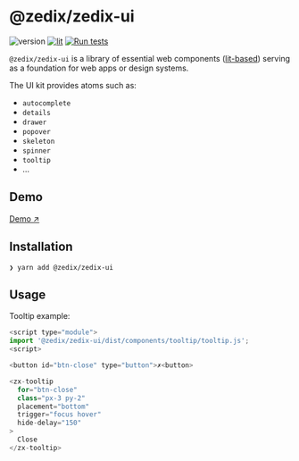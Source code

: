 # @zedix/zedix-ui

![version](https://img.shields.io/github/package-json/v/zedix/zedix-ui.svg?maxAge=60)
[![lit](https://img.shields.io/badge/lib-lit-blue.svg?maxAge=60)](https://github.com/lit/lit/)
[![Run tests](https://github.com/zedix/zedix-ui/actions/workflows/ci.yml/badge.svg)](https://github.com/zedix/zedix-ui/actions/workflows/ci.yml)

`@zedix/zedix-ui` is a library of essential web components ([lit-based](https://github.com/lit/lit/)) serving as a foundation for web apps or design systems.

The UI kit provides atoms such as:

- `autocomplete`
- `details`
- `drawer`
- `popover`
- `skeleton`
- `spinner`
- `tooltip`
- …

## Demo

[Demo ↗](https://zedix-ui-storybook.netlify.app)

## Installation

```
❯ yarn add @zedix/zedix-ui
```

## Usage

Tooltip example:

```js
<script type="module">
import '@zedix/zedix-ui/dist/components/tooltip/tooltip.js';
<script>

<button id="btn-close" type="button">✗<button>

<zx-tooltip
  for="btn-close"
  class="px-3 py-2"
  placement="bottom"
  trigger="focus hover"
  hide-delay="150"
>
  Close
</zx-tooltip>
```
